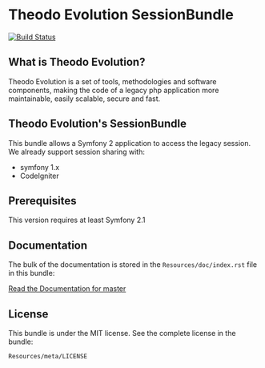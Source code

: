 Theodo Evolution SessionBundle
==============================

[![Build Status](https://travis-ci.org/theodo/TheodoEvolutionSessionBundle.png)](https://travis-ci.org/theodo/TheodoEvolutionSessionBundle)

What is Theodo Evolution?
-------------------------

Theodo Evolution is a set of tools, methodologies and software components, making the code of a legacy php application
more maintainable, easily scalable, secure and fast.

Theodo Evolution's SessionBundle
--------------------------------

This bundle allows a Symfony 2 application to access the legacy session. We already support session sharing with:

 * symfony 1.x
 * CodeIgniter


Prerequisites
-------------

This version requires at least Symfony 2.1

Documentation
-------------

The bulk of the documentation is stored in the `Resources/doc/index.rst`
file in this bundle:

[Read the Documentation for master](Resources/doc/index.rst)

License
-------

This bundle is under the MIT license. See the complete license in the bundle:

    Resources/meta/LICENSE
